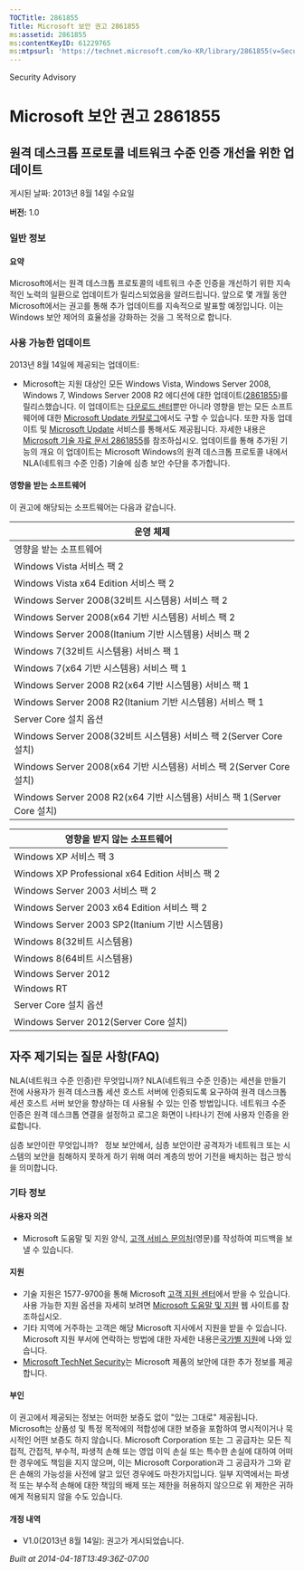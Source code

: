 ```yaml
---
TOCTitle: 2861855
Title: Microsoft 보안 권고 2861855
ms:assetid: 2861855
ms:contentKeyID: 61229765
ms:mtpsurl: 'https://technet.microsoft.com/ko-KR/library/2861855(v=Security.10)'
---
```


Security Advisory

Microsoft 보안 권고 2861855
===========================

원격 데스크톱 프로토콜 네트워크 수준 인증 개선을 위한 업데이트
--------------------------------------------------------------

게시된 날짜: 2013년 8월 14일 수요일

**버전:** 1.0

### 일반 정보

#### 요약

Microsoft에서는 원격 데스크톱 프로토콜의 네트워크 수준 인증을 개선하기 위한 지속적인 노력의 일환으로 업데이트가 릴리스되었음을 알려드립니다. 앞으로 몇 개월 동안 Microsoft에서는 권고를 통해 추가 업데이트를 지속적으로 발표할 예정입니다. 이는 Windows 보안 제어의 효율성을 강화하는 것을 그 목적으로 합니다.

### 사용 가능한 업데이트

2013년 8월 14일에 제공되는 업데이트:

-   Microsoft는 지원 대상인 모든 Windows Vista, Windows Server 2008, Windows 7, Windows Server 2008 R2 에디션에 대한 업데이트([2861855](https://support.microsoft.com/kb/2861855))를 릴리스했습니다. 이 업데이트는 [다운로드 센터](http://www.microsoft.com/download/default.aspx)뿐만 아니라 영향을 받는 모든 소프트웨어에 대한 [Microsoft Update 카탈로그](http://go.microsoft.com/fwlink/?linkid=96155)에서도 구할 수 있습니다. 또한 자동 업데이트 및 [Microsoft Update](http://go.microsoft.com/fwlink/?linkid=40747) 서비스를 통해서도 제공됩니다. 자세한 내용은 [Microsoft 기술 자료 문서 2861855](https://support.microsoft.com/kb/2861855)를 참조하십시오.
    업데이트를 통해 추가된 기능의 개요
    이 업데이트는 Microsoft Windows의 원격 데스크톱 프로토콜 내에서 NLA(네트워크 수준 인증) 기술에 심층 보안 수단을 추가합니다.

#### 영향을 받는 소프트웨어

이 권고에 해당되는 소프트웨어는 다음과 같습니다.

| 운영 체제                                                               |
|-------------------------------------------------------------------------|
| 영향을 받는 소프트웨어                                                  |
| Windows Vista 서비스 팩 2                                               |
| Windows Vista x64 Edition 서비스 팩 2                                   |
| Windows Server 2008(32비트 시스템용) 서비스 팩 2                        |
| Windows Server 2008(x64 기반 시스템용) 서비스 팩 2                      |
| Windows Server 2008(Itanium 기반 시스템용) 서비스 팩 2                  |
| Windows 7(32비트 시스템용) 서비스 팩 1                                  |
| Windows 7(x64 기반 시스템용) 서비스 팩 1                                |
| Windows Server 2008 R2(x64 기반 시스템용) 서비스 팩 1                   |
| Windows Server 2008 R2(Itanium 기반 시스템용) 서비스 팩 1               |
| Server Core 설치 옵션                                                   |
| Windows Server 2008(32비트 시스템용) 서비스 팩 2(Server Core 설치)      |
| Windows Server 2008(x64 기반 시스템용) 서비스 팩 2(Server Core 설치)    |
| Windows Server 2008 R2(x64 기반 시스템용) 서비스 팩 1(Server Core 설치) |

| 영향을 받지 않는 소프트웨어                     |
|-------------------------------------------------|
| Windows XP 서비스 팩 3                          |
| Windows XP Professional x64 Edition 서비스 팩 2 |
| Windows Server 2003 서비스 팩 2                 |
| Windows Server 2003 x64 Edition 서비스 팩 2     |
| Windows Server 2003 SP2(Itanium 기반 시스템용)  |
| Windows 8(32비트 시스템용)                      |
| Windows 8(64비트 시스템용)                      |
| Windows Server 2012                             |
| Windows RT                                      |
| Server Core 설치 옵션                           |
| Windows Server 2012(Server Core 설치)           |

자주 제기되는 질문 사항(FAQ)
----------------------------

<span></span>
NLA(네트워크 수준 인증)란 무엇입니까?
NLA(네트워크 수준 인증)는 세션을 만들기 전에 사용자가 원격 데스크톱 세션 호스트 서버에 인증되도록 요구하여 원격 데스크톱 세션 호스트 서버 보안을 향상하는 데 사용될 수 있는 인증 방법입니다. 네트워크 수준 인증은 원격 데스크톱 연결을 설정하고 로그온 화면이 나타나기 전에 사용자 인증을 완료합니다.

심층 보안이란 무엇입니까?  
정보 보안에서, 심층 보안이란 공격자가 네트워크 또는 시스템의 보안을 침해하지 못하게 하기 위해 여러 계층의 방어 기전을 배치하는 접근 방식을 의미합니다.

### 기타 정보

#### 사용자 의견

-   Microsoft 도움말 및 지원 양식, [고객 서비스 문의처](https://support.microsoft.com/common/survey.aspx?scid=sw;en;1257&showpage=1&ws=technet&sd=tech)(영문)를 작성하여 피드백을 보낼 수 있습니다.

#### 지원

-   기술 지원은 1577-9700을 통해 Microsoft [고객 지원 센터](http://go.microsoft.com/fwlink/?linkid=21131)에서 받을 수 있습니다. 사용 가능한 지원 옵션을 자세히 보려면 [Microsoft 도움말 및 지원](http://support.microsoft.com/) 웹 사이트를 참조하십시오.
-   기타 지역에 거주하는 고객은 해당 Microsoft 지사에서 지원을 받을 수 있습니다. Microsoft 지원 부서에 연락하는 방법에 대한 자세한 내용은[국가별 지원](http://go.microsoft.com/fwlink/?linkid=21155)에 나와 있습니다.
-   [Microsoft TechNet Security](http://go.microsoft.com/fwlink/?linkid=21132)는 Microsoft 제품의 보안에 대한 추가 정보를 제공합니다.

#### 부인

이 권고에서 제공되는 정보는 어떠한 보증도 없이 "있는 그대로" 제공됩니다. Microsoft는 상품성 및 특정 목적에의 적합성에 대한 보증을 포함하여 명시적이거나 묵시적인 어떤 보증도 하지 않습니다. Microsoft Corporation 또는 그 공급자는 모든 직접적, 간접적, 부수적, 파생적 손해 또는 영업 이익 손실 또는 특수한 손실에 대하여 어떠한 경우에도 책임을 지지 않으며, 이는 Microsoft Corporation과 그 공급자가 그와 같은 손해의 가능성을 사전에 알고 있던 경우에도 마찬가지입니다. 일부 지역에서는 파생적 또는 부수적 손해에 대한 책임의 배제 또는 제한을 허용하지 않으므로 위 제한은 귀하에게 적용되지 않을 수도 있습니다.

#### 개정 내역

-   V1.0(2013년 8월 14일): 권고가 게시되었습니다.

*Built at 2014-04-18T13:49:36Z-07:00*
